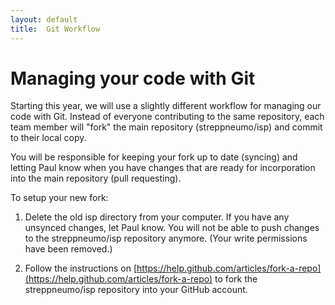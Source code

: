 ```yaml
---
layout: default
title:  Git Workflow
---
```


# Managing your code with Git

Starting this year, we will use a slightly different workflow for managing our code with Git.  Instead of everyone contributing to the same repository, each team member will "fork" the main repository (streppneumo/isp) and commit to their local copy.

You will be responsible for keeping your fork up to date (syncing) and letting Paul know when you have changes that are ready for incorporation into the main repository (pull requesting).

To setup your new fork:

1. Delete the old isp directory from your computer.  If you have any unsynced changes, let Paul know.  You will not be able to push changes to the streppneumo/isp repository anymore.  (Your write permissions have been removed.)

2. Follow the instructions on [https://help.github.com/articles/fork-a-repo](https://help.github.com/articles/fork-a-repo) to fork the streppneumo/isp repository into your GitHub account. 

